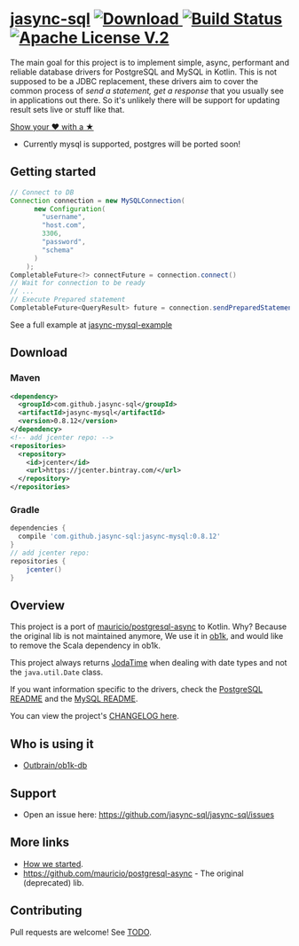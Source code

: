 # [jasync-sql](https://github.com/jasync-sql/jasync-sql) [ ![Download](https://api.bintray.com/packages/jasync-sql/jasync-sql/jasync-sql/images/download.svg) ](https://bintray.com/jasync-sql/jasync-sql/jasync-sql/_latestVersion) [![Build Status](https://travis-ci.org/jasync-sql/jasync-sql.svg?branch=master)](https://travis-ci.org/jasync-sql/jasync-sql) [![Apache License V.2](https://img.shields.io/badge/license-Apache%20V.2-blue.svg)](https://github.com/jasync-sql/jasync-sql/blob/master/LICENSE)


The main goal for this project is to implement simple, async, performant and reliable database drivers for
PostgreSQL and MySQL in Kotlin. This is not supposed to be a JDBC replacement, these drivers aim to cover the common
process of _send a statement, get a response_ that you usually see in applications out there. So it's unlikely
there will be support for updating result sets live or stuff like that.

[Show your ❤ with a ★](https://github.com/jasync-sql/jasync-sql/stargazers)

* Currently mysql is supported, postgres will be ported soon!

## Getting started

```Java
// Connect to DB
Connection connection = new MySQLConnection(
      new Configuration(
        "username",
        "host.com",
        3306,
        "password",
        "schema"
      )
    );
CompletableFuture<?> connectFuture = connection.connect()
// Wait for connection to be ready   
// ...    
// Execute Prepared statement
CompletableFuture<QueryResult> future = connection.sendPreparedStatement("select * from table");
```
See a full example at [jasync-mysql-example](https://github.com/jasync-sql/jasync-mysql-example)

## Download

### Maven

```xml
<dependency>
  <groupId>com.github.jasync-sql</groupId>
  <artifactId>jasync-mysql</artifactId>
  <version>0.8.12</version>
</dependency>
<!-- add jcenter repo: -->
<repositories>
  <repository>
    <id>jcenter</id>
    <url>https://jcenter.bintray.com/</url>
  </repository>
</repositories>
```

### Gradle

```gradle
dependencies {
  compile 'com.github.jasync-sql:jasync-mysql:0.8.12'
}
// add jcenter repo:
repositories {
    jcenter()
}
```

## Overview

This project is a port of [mauricio/postgresql-async](https://github.com/mauricio/postgresql-async) to Kotlin.
Why? Because the original lib is not maintained anymore, We use it in [ob1k](https://github.com/outbrain/ob1k), and would like to remove the Scala dependency in ob1k.


This project always returns [JodaTime](http://joda-time.sourceforge.net/) when dealing with date types and not the
`java.util.Date` class.

If you want information specific to the drivers, check the [PostgreSQL README](postgresql-async/README.md) and the
[MySQL README](mysql-async/README.md).

You can view the project's [CHANGELOG here](CHANGELOG.md).

## Who is using it

* [Outbrain/ob1k-db](https://github.com/outbrain/ob1k/)

## Support

* Open an issue here: https://github.com/jasync-sql/jasync-sql/issues

## More links

* [How we started](https://medium.com/@OhadShai/how-i-ported-10k-lines-of-scala-to-kotlin-in-one-week-c645732d3c1).
* https://github.com/mauricio/postgresql-async - The original (deprecated) lib.

## Contributing

Pull requests are welcome!
See [TODO](TODO.md).
